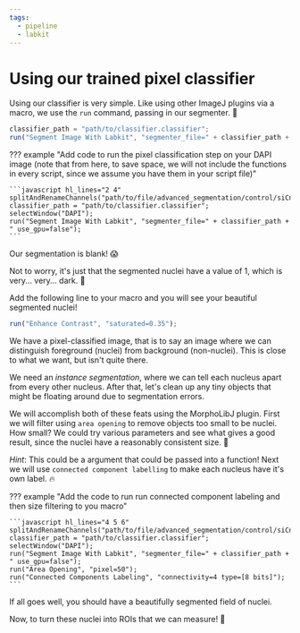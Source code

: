 ```yaml
---
tags:
  - pipeline
  - labkit
---
```

# Using our trained pixel classifier

Using our classifier is very simple. Like using other ImageJ plugins via a
macro, we use the `run` command, passing in our segmenter. :exploding_head:

```javascript title="Segmenting images with labkit"
classifier_path = "path/to/classifier.classifier";
run("Segment Image With Labkit", "segmenter_file=" + classifier_path + " use_gpu=false");
```

??? example "Add code to run the pixel classification step on your DAPI image (note that from here, to save space, we will not include the functions in every script, since we assume you have them in your script file)"

    ```javascript hl_lines="2 4"
    splitAndRenameChannels("path/to/file/advanced_segmentation/control/siCntrl_1.tif")
    classifier_path = "path/to/classifier.classifier";
    selectWindow("DAPI");
    run("Segment Image With Labkit", "segmenter_file=" + classifier_path + " use_gpu=false");
    ```

Our segmentation is blank! :scream:

Not to worry, it's just that the segmented nuclei have a value of 1, which is
very... very... dark. :flashlight:

Add the following line to your macro and you will see your beautiful segmented nuclei!

```javascript
run("Enhance Contrast", "saturated=0.35");
```

We have a pixel-classified image, that is to say an image where we can
distinguish foreground (nuclei) from background (non-nuclei). This is close to
what we want, but isn't quite there.

We need an *instance segmentation*, where we can tell each nucleus apart from
every other nucleus. After that, let's clean up any tiny objects that might be
floating around due to segmentation errors.

We will accomplish both of these feats using the MorphoLibJ plugin. First we
will filter using `area opening` to remove objects too small to be nuclei. How
small? We could try various parameters and see what gives a good result, since
the nuclei have a reasonably consistent size. :thinking:

*Hint*: This could be a argument that could be passed into a function! Next we
will use `connected component labelling` to make each nucleus have it's own
label. :fire:

??? example "Add the code to run run connected component labeling and then size filtering to you macro"

    ```javascript hl_lines="4 5 6"
    splitAndRenameChannels("path/to/file/advanced_segmentation/control/siCntrl_1.tif")
    classifier_path = "path/to/classifier.classifier";
    selectWindow("DAPI");
    run("Segment Image With Labkit", "segmenter_file=" + classifier_path + " use_gpu=false");
    run("Area Opening", "pixel=50");
    run("Connected Components Labeling", "connectivity=4 type=[8 bits]");
    ```

If all goes well, you should have a beautifully segmented field of nuclei.

Now, to turn these nuclei into ROIs that we can measure! :rocket:

